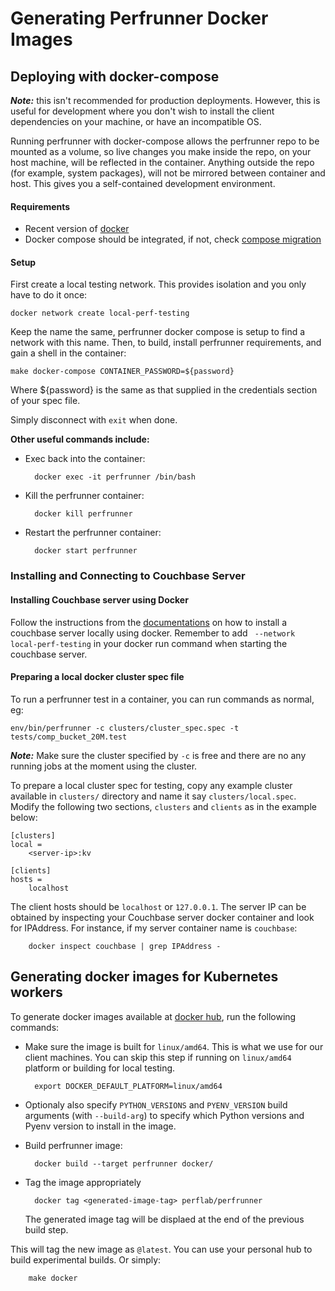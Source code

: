 # Generating Perfrunner Docker Images

## Deploying with docker-compose
**_Note:_** this isn't recommended for production deployments. However, this is useful for development where you don't wish to install the client dependencies on your machine, or have an incompatible OS.

Running perfrunner with docker-compose allows the perfrunner repo to be mounted as a volume, so live changes you make inside the repo, on your host machine, will be reflected in the container. 
Anything outside the repo (for example, system packages), will not be mirrored between container and host. This gives you a self-contained development environment.

#### Requirements ####

* Recent version of [docker](https://docs.docker.com/install/)
* Docker compose should be integrated, if not, check [compose migration](https://docs.docker.com/compose/migrate/)

#### Setup ####
First create a local testing network. This provides isolation and you only have to do it once:

    docker network create local-perf-testing

Keep the name the same, perfrunner docker compose is setup to find a network with this name. Then, to build, install perfrunner requirements, and gain a shell in the container:

    make docker-compose CONTAINER_PASSWORD=${password}

Where ${password} is the same as that supplied in the credentials section of your spec file.

Simply disconnect with `exit` when done.

**Other useful commands include:**

* Exec back into the container:

        docker exec -it perfrunner /bin/bash

* Kill the perfrunner container:

        docker kill perfrunner

* Restart the perfrunner container:

        docker start perfrunner

### Installing and Connecting to Couchbase Server

#### Installing Couchbase server using Docker

Follow the instructions from the [documentations](https://docs.couchbase.com/server/current/install/getting-started-docker.html) on how to install a couchbase server locally using docker. Remember to add ` --network local-perf-testing` in your docker run command when starting the couchbase server. 

#### Preparing a local docker cluster spec file
To run a perfrunner test in a container, you can run commands as normal, eg:

    env/bin/perfrunner -c clusters/cluster_spec.spec -t tests/comp_bucket_20M.test

**_Note:_** Make sure the cluster specified by `-c` is free and there are no any running jobs at the moment using the cluster.

To prepare a local cluster spec for testing, copy any example cluster available in `clusters/` directory and name it say `clusters/local.spec`. Modify the following two sections, `clusters` and `clients` as in the example below:

    [clusters]
    local =
        <server-ip>:kv

    [clients]
    hosts =
        localhost

The client hosts should be `localhost` or `127.0.0.1`. The server IP can be obtained by inspecting your Couchbase server docker container and look for IPAddress. For instance, if my server container name is `couchbase`:

        docker inspect couchbase | grep IPAddress -

## Generating docker images for Kubernetes workers
To generate docker images available at [docker hub](https://hub.docker.com/r/perflab/perfrunner),  run the following commands:
* Make sure the image is built for `linux/amd64`. This is what we use for our client machines. You can skip this step if running on `linux/amd64` platform or building for local testing.

        export DOCKER_DEFAULT_PLATFORM=linux/amd64

* Optionaly also specify `PYTHON_VERSIONS` and `PYENV_VERSION` build arguments (with `--build-arg`) to specify which Python versions and Pyenv version to install in the image.
* Build perfrunner image:

        docker build --target perfrunner docker/

* Tag the image appropriately

        docker tag <generated-image-tag> perflab/perfrunner

    The generated image tag will be displaed at the end of the previous build step.

This will tag the new image as `@latest`. You can use your personal hub to build experimental builds. Or simply:

        make docker